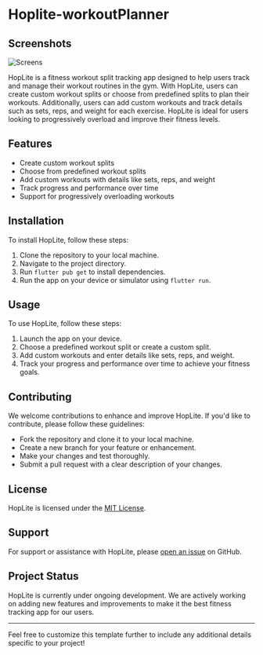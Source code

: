 # Hoplite-workoutPlanner

## Screenshots

![Screens]([https://imgur.com/a/P2psv8X](https://drive.google.com/file/d/1GKDwYlbXvBnDZ1KVdksinpazZ1lVZ6R4/view?usp=sharing))



HopLite is a fitness workout split tracking app designed to help users track and manage their workout routines in the gym. With HopLite, users can create custom workout splits or choose from predefined splits to plan their workouts. Additionally, users can add custom workouts and track details such as sets, reps, and weight for each exercise. HopLite is ideal for users looking to progressively overload and improve their fitness levels.

## Features

- Create custom workout splits
- Choose from predefined workout splits
- Add custom workouts with details like sets, reps, and weight
- Track progress and performance over time
- Support for progressively overloading workouts

## Installation

To install HopLite, follow these steps:
1. Clone the repository to your local machine.
2. Navigate to the project directory.
3. Run `flutter pub get` to install dependencies.
4. Run the app on your device or simulator using `flutter run`.

## Usage

To use HopLite, follow these steps:
1. Launch the app on your device.
2. Choose a predefined workout split or create a custom split.
3. Add custom workouts and enter details like sets, reps, and weight.
4. Track your progress and performance over time to achieve your fitness goals.

## Contributing

We welcome contributions to enhance and improve HopLite. If you'd like to contribute, please follow these guidelines:
- Fork the repository and clone it to your local machine.
- Create a new branch for your feature or enhancement.
- Make your changes and test thoroughly.
- Submit a pull request with a clear description of your changes.

## License

HopLite is licensed under the [MIT License](LICENSE).

## Support

For support or assistance with HopLite, please [open an issue](https://github.com/your-username/hoplite/issues) on GitHub.

## Project Status

HopLite is currently under ongoing development. We are actively working on adding new features and improvements to make it the best fitness tracking app for our users.

---

Feel free to customize this template further to include any additional details specific to your project!
